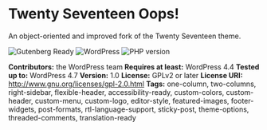 # Twenty Seventeen Oops!

An object-oriented and improved fork of the Twenty Seventeen theme.

![Gutenberg Ready](https://img.shields.io/badge/Gutenberg-ready-blue.svg)
![WordPress](https://img.shields.io/wordpress/v/akismet.svg?style=flat-square)
![PHP version](https://img.shields.io/php-eye/symfony/symfony.svg?style=flat-square)

**Contributors:** the WordPress team
**Requires at least:** WordPress 4.4
**Tested up to:** WordPress 4.7
**Version:** 1.0
**License:** GPLv2 or later
**License URI:** http://www.gnu.org/licenses/gpl-2.0.html
**Tags:** one-column, two-columns, right-sidebar, flexible-header, accessibility-ready, custom-colors, custom-header, custom-menu, custom-logo, editor-style, featured-images, footer-widgets, post-formats, rtl-language-support, sticky-post, theme-options, threaded-comments, translation-ready